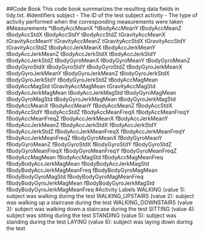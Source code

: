 ##Code Book
This code book summarizes the resulting data fields in tidy.txt.
#Identifiers
subject - The ID of the test subject
activity - The type of activity performed when the corresponding measurements were taken
#Measurements
  *tBodyAccMeanX
  *tBodyAccMeanY
  tBodyAccMeanZ
  tBodyAccStdX
  tBodyAccStdY
  tBodyAccStdZ
  tGravityAccMeanX
  tGravityAccMeanY
  tGravityAccMeanZ
  tGravityAccStdX
  tGravityAccStdY
  tGravityAccStdZ
  tBodyAccJerkMeanX
  tBodyAccJerkMeanY
  tBodyAccJerkMeanZ
  tBodyAccJerkStdX
  tBodyAccJerkStdY
  tBodyAccJerkStdZ
  tBodyGyroMeanX
  tBodyGyroMeanY
  tBodyGyroMeanZ
  tBodyGyroStdX
  tBodyGyroStdY
  tBodyGyroStdZ
  tBodyGyroJerkMeanX
  tBodyGyroJerkMeanY
  tBodyGyroJerkMeanZ
  tBodyGyroJerkStdX
  tBodyGyroJerkStdY
  tBodyGyroJerkStdZ
  tBodyAccMagMean
  tBodyAccMagStd
  tGravityAccMagMean
  tGravityAccMagStd
  tBodyAccJerkMagMean
  tBodyAccJerkMagStd
  tBodyGyroMagMean
  tBodyGyroMagStd
  tBodyGyroJerkMagMean
  tBodyGyroJerkMagStd
  fBodyAccMeanX
  fBodyAccMeanY
  fBodyAccMeanZ
  fBodyAccStdX
  fBodyAccStdY
  fBodyAccStdZ
  fBodyAccMeanFreqX
  fBodyAccMeanFreqY
  fBodyAccMeanFreqZ
  fBodyAccJerkMeanX
  fBodyAccJerkMeanY
  fBodyAccJerkMeanZ
  fBodyAccJerkStdX
  fBodyAccJerkStdY
  fBodyAccJerkStdZ
  fBodyAccJerkMeanFreqX
  fBodyAccJerkMeanFreqY
  fBodyAccJerkMeanFreqZ
  fBodyGyroMeanX
  fBodyGyroMeanY
  fBodyGyroMeanZ
  fBodyGyroStdX
  fBodyGyroStdY
  fBodyGyroStdZ
  fBodyGyroMeanFreqX
  fBodyGyroMeanFreqY
  fBodyGyroMeanFreqZ
  fBodyAccMagMean
  fBodyAccMagStd
  fBodyAccMagMeanFreq
  fBodyBodyAccJerkMagMean
  fBodyBodyAccJerkMagStd
  fBodyBodyAccJerkMagMeanFreq
  fBodyBodyGyroMagMean
  fBodyBodyGyroMagStd
  fBodyBodyGyroMagMeanFreq
  fBodyBodyGyroJerkMagMean
  fBodyBodyGyroJerkMagStd
  fBodyBodyGyroJerkMagMeanFreq
#Activity Labels
  WALKING (value 1): subject was walking during the test
  WALKING_UPSTAIRS (value 2): subject was walking up a staircase during the test
  WALKING_DOWNSTAIRS (value 3): subject was walking down a staircase during the test
  SITTING (value 4): subject was sitting during the test
  STANDING (value 5): subject was standing during the test
  LAYING (value 6): subject was laying down during the test
